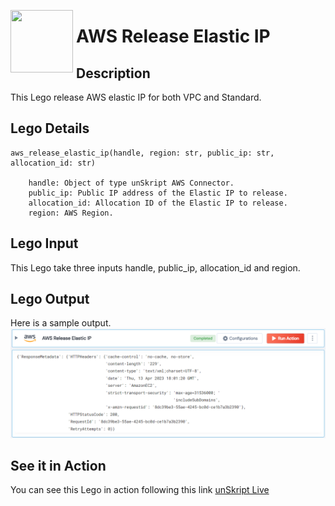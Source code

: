 [<img align="left" src="https://unskript.com/assets/favicon.png" width="100" height="100" style="padding-right: 5px">](https://unskript.com/assets/favicon.png) 
<h1>AWS Release Elastic IP</h1>

## Description
This Lego release AWS elastic IP for both VPC and Standard.


## Lego Details

    aws_release_elastic_ip(handle, region: str, public_ip: str, allocation_id: str)

        handle: Object of type unSkript AWS Connector.
        public_ip: Public IP address of the Elastic IP to release.
        allocation_id: Allocation ID of the Elastic IP to release.
        region: AWS Region.

## Lego Input
This Lego take three inputs handle, public_ip, allocation_id and region.

## Lego Output
Here is a sample output.
<img src="./1.png">

## See it in Action

You can see this Lego in action following this link [unSkript Live](https://us.app.unskript.io)